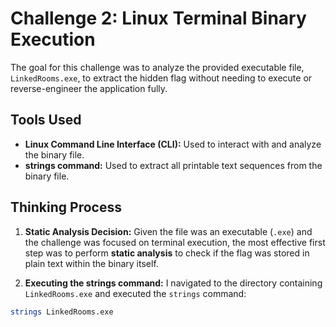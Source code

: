 # Challenge 2: Linux Terminal Binary Execution

The goal for this challenge was to analyze the provided executable file, `LinkedRooms.exe`, to extract the hidden flag without needing to execute or reverse-engineer the application fully.

## Tools Used
* **Linux Command Line Interface (CLI):** Used to interact with and analyze the binary file.
* **strings command:** Used to extract all printable text sequences from the binary file.

## Thinking Process

1.  **Static Analysis Decision:** Given the file was an executable (`.exe`) and the challenge was focused on terminal execution, the most effective first step was to perform **static analysis** to check if the flag was stored in plain text within the binary itself.

2.  **Executing the strings command:** I navigated to the directory containing `LinkedRooms.exe` and executed the `strings` command:

```Bash
strings LinkedRooms.exe
```

